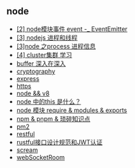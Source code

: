 
## node 

- [[2] node模块事件 event  -_ EventEmitter](./%5B2%5D%20node%E6%A8%A1%E5%9D%97%E4%BA%8B%E4%BB%B6%20event%20%20-_%20EventEmitter/index.md)
- [[3] nodejs 进程和线程](./%5B3%5D%20nodejs%20%E8%BF%9B%E7%A8%8B%E5%92%8C%E7%BA%BF%E7%A8%8B/index.md)
- [[3]node 之process 进程信息](./%5B3%5Dnode%20%E4%B9%8Bprocess%20%E8%BF%9B%E7%A8%8B%E4%BF%A1%E6%81%AF/index.md)
- [[4] cluster集群 学习](./%5B4%5D%20cluster%E9%9B%86%E7%BE%A4%20%E5%AD%A6%E4%B9%A0/index.md)
- [buffer 深入在深入](./buffer%20%E6%B7%B1%E5%85%A5%E5%9C%A8%E6%B7%B1%E5%85%A5/index.md)
- [cryptography](./cryptography/index.md)
- [express](./express/index.md)
- [https](./https/index.md)
- [node && v8](./node%20%26%26%20v8/index.md)
- [node 中的this 是什么？](./node%20%E4%B8%AD%E7%9A%84this%20%E6%98%AF%E4%BB%80%E4%B9%88%EF%BC%9F/index.md)
- [node 模块 require & modules & exports](./node%20%E6%A8%A1%E5%9D%97%20require%20%26%20modules%20%26%20exports/index.md)
- [npm & pnpm & 琐碎知识点](./npm%20%26%20pnpm%20%26%20%E7%90%90%E7%A2%8E%E7%9F%A5%E8%AF%86%E7%82%B9/index.md)
- [pm2](./pm2/index.md)
- [restful](./restful/index.md)
- [rustful接口设计规范和JWT认证](./rustful%E6%8E%A5%E5%8F%A3%E8%AE%BE%E8%AE%A1%E8%A7%84%E8%8C%83%E5%92%8CJWT%E8%AE%A4%E8%AF%81/index.md)
- [scream](./scream/index.md)
- [webSocketRoom](./webSocketRoom/index.md)
